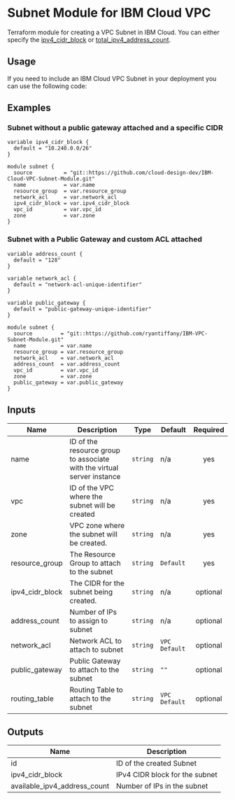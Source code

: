 # Subnet Module for IBM Cloud VPC 
Terraform module for creating a VPC Subnet in IBM Cloud. You can either specify the [ipv4_cidr_block](https://cloud.ibm.com/docs/terraform?topic=terraform-vpc-gen2-resources#subnet) or [total_ipv4_address_count](https://cloud.ibm.com/docs/terraform?topic=terraform-vpc-gen2-resources#subnet).

## Usage
If you need to include an IBM Cloud VPC Subnet in your deployment you can use the following code:

## Examples
### Subnet **without** a public gateway attached and a specific CIDR

```
variable ipv4_cidr_block {
  default = "10.240.0.0/26"
}

module subnet {
  source          = "git::https://github.com/cloud-design-dev/IBM-Cloud-VPC-Subnet-Module.git"
  name            = var.name
  resource_group  = var.resource_group
  network_acl     = var.network_acl
  ipv4_cidr_block = var.ipv4_cidr_block
  vpc_id          = var.vpc_id
  zone            = var.zone
}
```

### Subnet **with** a Public Gateway and custom ACL attached

```
variable address_count {
  default = "128"
}

variable network_acl {
  default = "network-acl-unique-identifier"
}

variable public_gateway {
  default = "public-gateway-unique-identifier"
}

module subnet {
  source         = "git::https://github.com/ryantiffany/IBM-VPC-Subnet-Module.git"
  name           = var.name
  resource_group = var.resource_group
  network_acl    = var.network_acl
  address_count  = var.address_count
  vpc_id         = var.vpc_id
  zone           = var.zone
  public_gateway = var.public_gateway
}
```

## Inputs

| Name | Description | Type | Default | Required |
|------|-------------|------|---------|:--------:|
| name | ID of the resource group to associate with the virtual server instance | `string` | n/a | yes |
| vpc | ID of the VPC where the subnet will be created | `string` | n/a | yes |
| zone | VPC zone where the subnet will be created. | `string` | n/a | yes |
| resource\_group | The Resource Group to attach to the subnet | `string` | `Default` | yes | 
| ipv4_cidr_block | The CIDR for the subnet being created. | `string` | n/a | optional |
| address\_count | Number of IPs to assign to subnet | `string` | n/a | optional |
| network\_acl | Network ACL to attach to subnet | `string` | `VPC Default` | optional |
| public\_gateway | Public Gateway to attach to the subnet | `string` | `""` | optional | 
| routing\_table | Routing Table to attach to the subnet | `string` | `VPC Default` | optional | 


## Outputs

| Name | Description |
|------|-------------|
| id | ID of the created Subnet | 
| ipv4_cidr_block | IPv4 CIDR block for the subnet |
| available_ipv4_address_count | Number of IPs in the subnet  | 

